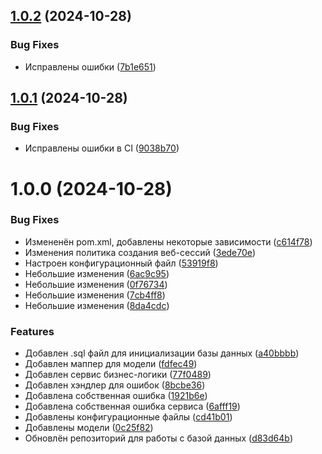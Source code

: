 ## [1.0.2](https://github.com/h0riz4n/java-todo-list/compare/v1.0.1...v1.0.2) (2024-10-28)


### Bug Fixes

* Исправлены ошибки ([7b1e651](https://github.com/h0riz4n/java-todo-list/commit/7b1e651494b0b11b4f85a03e7046ce8875d3dcce))

## [1.0.1](https://github.com/h0riz4n/java-todo-list/compare/v1.0.0...v1.0.1) (2024-10-28)


### Bug Fixes

* Исправлены ошибки в CI ([9038b70](https://github.com/h0riz4n/java-todo-list/commit/9038b70a96f7d604bc3dbf40c6e290e71aa46994))

# 1.0.0 (2024-10-28)


### Bug Fixes

* Измененён pom.xml, добавлены некоторые зависимости ([c614f78](https://github.com/h0riz4n/java-todo-list/commit/c614f788410ba9fe24880b7e76e55d33bd3001be))
* Изменения политика создания веб-сессий ([3ede70e](https://github.com/h0riz4n/java-todo-list/commit/3ede70ef11ea752c60f468b0f3c689ea82226688))
* Настроен конфигурационный файл ([53919f8](https://github.com/h0riz4n/java-todo-list/commit/53919f8f9133d6076867696f63c7e9983e1c40b9))
* Небольшие изменения ([6ac9c95](https://github.com/h0riz4n/java-todo-list/commit/6ac9c950aa683f92c78125c452f4ec08a14f81c6))
* Небольшие изменения ([0f76734](https://github.com/h0riz4n/java-todo-list/commit/0f76734c56c1cf0a759d2eac898d01fcb732434e))
* Небольшие изменения ([7cb4ff8](https://github.com/h0riz4n/java-todo-list/commit/7cb4ff825c8f62f84b820a1d7b5919ab60d70b18))
* Небольшие изменения ([8da4cdc](https://github.com/h0riz4n/java-todo-list/commit/8da4cdcec90a9e9405a71dbb86e9df4a54c556d4))


### Features

* Добавлен .sql файл для инициализации базы данных ([a40bbbb](https://github.com/h0riz4n/java-todo-list/commit/a40bbbb8c9cbeadf31280cbe1f1c3d06634fc547))
* Добавлен маппер для модели ([fdfec49](https://github.com/h0riz4n/java-todo-list/commit/fdfec49a79b73804c4f632bb9ea7b6f92d4e1e20))
* Добавлен сервис бизнес-логики ([77f0489](https://github.com/h0riz4n/java-todo-list/commit/77f0489ea55a265ecc304fc172ad63994f39bbd3))
* Добавлен хэндлер для ошибок ([8bcbe36](https://github.com/h0riz4n/java-todo-list/commit/8bcbe36dd92469799cb06043666fce9b8e55ff73))
* Добавлена собственная ошибка ([1921b6e](https://github.com/h0riz4n/java-todo-list/commit/1921b6e7db3732d1eb3081edb32f3036d972a59b))
* Добавлена собственная ошибка сервиса ([6afff19](https://github.com/h0riz4n/java-todo-list/commit/6afff195291664c31dcada3b61aa4edd6e430db6))
* Добавлены конфигурационные файлы ([cd41b01](https://github.com/h0riz4n/java-todo-list/commit/cd41b01fbc364c53e0dc3a3e5641555da5f99866))
* Добавлены модели ([0c25f82](https://github.com/h0riz4n/java-todo-list/commit/0c25f8229bcada8d26103eb5b80ae6a6e990ce7b))
* Обновлён репозиторий для работы с базой данных ([d83d64b](https://github.com/h0riz4n/java-todo-list/commit/d83d64b799b198c95fd4f30d07044f7d24106667))
